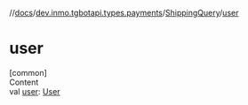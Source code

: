 //[docs](../../../index.md)/[dev.inmo.tgbotapi.types.payments](../index.md)/[ShippingQuery](index.md)/[user](user.md)



# user  
[common]  
Content  
val [user](user.md): [User](../../dev.inmo.tgbotapi.types/-user/index.md)  



